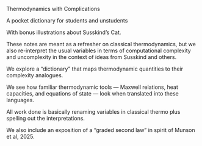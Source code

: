 Thermodynamics with Complications

A pocket dictionary for students and unstudents

With bonus illustrations about Susskind’s Cat.

These notes are meant as a refresher on classical thermodynamics, but we also re-interpret the
usual variables in terms of computational complexity and uncomplexity in the context of ideas
from Susskind and others.

We explore a “dictionary” that maps thermodynamic quantities to their complexity analogues.

We see how familiar thermodynamic tools — Maxwell relations, heat capacities, and equations
of state — look when translated into these languages.

All work done is basically renaming variables in classical thermo plus spelling out the
interpretations. 

We also include an exposition of a “graded second law” in spirit of Munson et
al, 2025.

